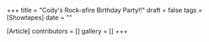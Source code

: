 +++
title = "Cody's Rock-afire Birthday Party!!"
draft = false
tags = [Showtapes]
date = ""

[Article]
contributors = []
gallery = []
+++